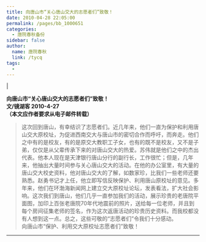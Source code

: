 ```yaml
---
title: 向唐山市“关心唐山交大的志愿者们”致敬！
date: 2010-04-28 22:05:00
permalink: /pages/bb_1000651
categories: 
  - 唐院春秋备份
sidebar: false
author: 
  name: 唐院春秋
  link: /tycq
tags: 
  - 
---
```


|  

**向唐山市“关心唐山交大的志愿者们”致敬！  
文/镜湖客 2010-4-27  
（本文应作者要求从电子邮件转载）**

>  
>
> 这次回到唐山，有幸结识了志愿者们。近几年来，他们一直为保护和利用唐山交大原校址，为促进西南交大与唐山市的密切合作而呼吁，而奔走。他们之中有的是校友，有的是原交大教职工子女，也有的既不是校友，又不是子弟，仅仅是从父辈传承下来的对唐山交大的热爱。苏伟就是他们之中的杰出代表。他本人现在是天津银行唐山分行的副行长，工作很忙；但是，几年来，他抽出大量时间参与关心唐山交大的活动。在他的办公室里，有大量的唐山交大校史资料，他对唐山交大的了解，如数家珍，比我们一些老师还要熟悉。赵勇书记才上任，他立即写信反映保护、利用唐山原校址的意见。多年来，他们在环渤海新闻网上建立交大原校址论坛，发表看法，扩大社会影响。这次我们到唐山，他们几乎一直参加我们的活动，展示珍贵的老唐院平面图，加印上百张老唐院70年代地震前的照片，送给每一位老师，并且到每个房间征集老师的签名，作为这次返唐活动的珍贵历史资料。而我校都没有人想到这一点。总之，这些可敬的“志愿者们”令我们十分感动。  
>  向唐山市“保护、利用交大原校址志愿者们”致敬！  
  
---